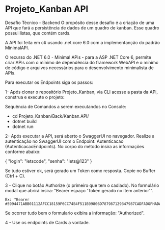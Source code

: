 # Projeto_Kanban API

Desafio Técnico - Backend
O propósito desse desafio é a criação de uma API que fará a persistência de dados de um quadro de kanban. Esse quadro possui listas, que contém cards.

A API foi feita em c# usando .net core 6.0 com a implementanção do padrão MinimalAPI.

O recurso do .NET 6.0 - Minimal APIs - para a ASP .NET Core 6, permite criar APIs com o mínimo de dependência do framework WebAPI e o mínimo de código e arquivos necessários para o desenvolvimento minimalista de APIs.


Para executar os Endpoints siga os passos: 

1- Após clonar o repositório Projeto_Kanban, via CLI acesse a pasta da API, construa e execute o projeto:
 
Sequência de Comandos a serem executandos no Console:

 - cd Projeto_Kanban/Back/Kanban.API/
 - dotnet build 
 - dotnet run

2- Após executar a API, será aberto o SwaggerUI no navegador. Realize a autenticação no SwaggerUI com o Endpoint: Autenticacao (AutenticacaoEndpoints). No corpo do método insira as informações conforme abaixo:

{
  "login": "letscode",
  "senha": "lets@123"
}

Se tudo estiver ok, será gerado um Token como resposta. Copie no Buffer (Ctrl + C).

3 - Clique no botão Authorize (o primeiro que tem o cadiado). 
    No formulário modal que abrirá insira: "Bearer espaço 'Token gerado no item anterior'". 

    Ex: "Bearer #5994471ABB01112AFCC18159F6CC74B4F511B99806D787987129347987CADFADGFHADAER5"

Se ocorrer tudo bem o formulario exibira a informação: "Authorized".

4 - Use os endpoints de Cards a vontade.

